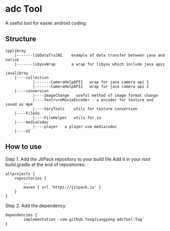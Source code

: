 adc Tool
=======
A useful tool for easier android coding

Structure
----------------

	cpplibray
	    |-------libDataTraJNI    example of data transfer between java and native       
	    |-------libyuvWrap       a wrap for libyuv which include java apis   

	javalibray
	    |----collection
				|-------CameraHelpAPI1   wrap for java camera api 1
				|-------CameraHelpAPI2   wrap for java camera api 2
	    |----conversion
				|----ImageChange   useful method of image format change 
				|----TextrureMovieEncoder   a encoder for texture and saved as mp4
				|----VaryTools    utils for texture conversion
	    |----FileIo
				|----FileHelper	  utils for io
	    |----mediaCodec
				|----player   a player use mediacodec  
	    |----UI	
    
How to use
----------------
Step 1. Add the JitPack repository to your build file
Add it in your root build.gradle at the end of repositories:

	allprojects {
		repositories {
			...
			maven { url 'https://jitpack.io' }
		}
	}
Step 2. Add the dependency

	dependencies {
	        implementation 'com.github.TongJiangyong:adcTool:Tag'
	}
